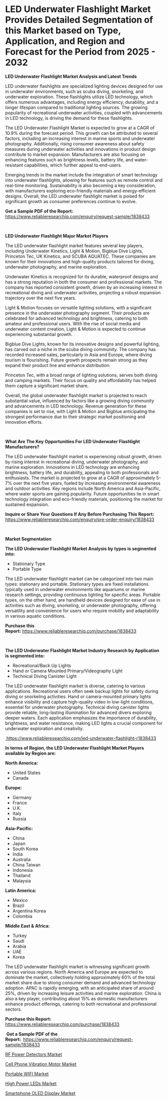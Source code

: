 <p><h1>LED Underwater Flashlight Market Provides Detailed Segmentation of this Market based on Type, Application, and Region and Forecast for the Period from 2025 - 2032</h1></p><p><strong>LED Underwater Flashlight Market Analysis and Latest Trends</strong></p>
<p><p>LED underwater flashlights are specialized lighting devices designed for use in underwater environments, such as scuba diving, snorkeling, and underwater exploration. These flashlights utilize LED technology, which offers numerous advantages, including energy efficiency, durability, and a longer lifespan compared to traditional lighting sources. The growing popularity of recreational underwater activities, coupled with advancements in LED technology, is driving the demand for these flashlights.</p><p>The LED Underwater Flashlight Market is expected to grow at a CAGR of 10.9% during the forecast period. This growth can be attributed to several factors, including an increasing interest in marine sports and underwater photography. Additionally, rising consumer awareness about safety measures during underwater activities and innovations in product design contribute to market expansion. Manufacturers are also focusing on enhancing features such as brightness levels, battery life, and water-resistant capabilities, which further appeal to end-users.</p><p>Emerging trends in the market include the integration of smart technology into underwater flashlights, allowing for features such as remote control and real-time monitoring. Sustainability is also becoming a key consideration, with manufacturers exploring eco-friendly materials and energy-efficient designs. Overall, the LED underwater flashlight market is poised for significant growth as consumer preferences continue to evolve.</p></p>
<p><strong>Get a Sample PDF of the Report:&nbsp;</strong> <a href="https://www.reliableresearchiq.com/enquiry/request-sample/1838433?utm_campaign=1140&utm_medium=2&utm_source=Github&utm_content=ia&utm_term=06042025&utm_id=led-underwater-flashlight">https://www.reliableresearchiq.com/enquiry/request-sample/1838433</a></p>
<p>&nbsp;</p>
<p><strong>LED Underwater Flashlight Major Market Players</strong></p>
<p><p>The LED underwater flashlight market features several key players, including Underwater Kinetics, Light & Motion, Bigblue Dive Lights, Princeton Tec, UK Kinetics, and SCUBA AQUATEC. These companies are known for their innovations and high-quality products tailored for diving, underwater photography, and marine exploration.</p><p>Underwater Kinetics is recognized for its durable, waterproof designs and has a strong reputation in both the consumer and professional markets. The company has reported consistent growth, driven by an increasing interest in recreational diving and underwater activities, projecting a robust expansion trajectory over the next five years.</p><p>Light & Motion focuses on versatile lighting solutions, with a significant presence in the underwater photography segment. Their products are celebrated for advanced technology and brightness, catering to both amateur and professional users. With the rise of social media and underwater content creation, Light & Motion is expected to continue experiencing substantial growth.</p><p>Bigblue Dive Lights, known for its innovative designs and powerful lighting, has carved out a niche in the scuba diving community. The company has recorded increased sales, particularly in Asia and Europe, where diving tourism is flourishing. Future growth prospects remain strong as they expand their product line and enhance distribution.</p><p>Princeton Tec, with a broad range of lighting solutions, serves both diving and camping markets. Their focus on quality and affordability has helped them capture a significant market share.</p><p>Overall, the global underwater flashlight market is projected to reach substantial value, influenced by factors like a growing diving community and advancements in LED technology. Revenue generation for these companies is set to rise, with Light & Motion and Bigblue anticipating the strongest performance due to their strategic market positioning and innovation efforts.</p></p>
<p>&nbsp;</p>
<p><strong>What Are The Key Opportunities For LED Underwater Flashlight Manufacturers?</strong></p>
<p><p>The LED underwater flashlight market is experiencing robust growth, driven by rising interest in recreational diving, underwater photography, and marine exploration. Innovations in LED technology are enhancing brightness, battery life, and durability, appealing to both professionals and enthusiasts. The market is projected to grow at a CAGR of approximately 5-7% over the next five years, fueled by increasing environmental awareness and outdoor activities. Key regions include North America and Asia-Pacific, where water sports are gaining popularity. Future opportunities lie in smart technology integration and eco-friendly materials, positioning the market for sustained expansion.</p></p>
<p><strong>Inquire or Share Your Questions If Any Before Purchasing This Report:</strong> <a href="https://www.reliableresearchiq.com/enquiry/pre-order-enquiry/1838433?utm_campaign=1140&utm_medium=2&utm_source=Github&utm_content=ia&utm_term=06042025&utm_id=led-underwater-flashlight">https://www.reliableresearchiq.com/enquiry/pre-order-enquiry/1838433</a></p>
<p>&nbsp;</p>
<p><strong>Market Segmentation</strong></p>
<p><strong>The LED Underwater Flashlight Market Analysis by types is segmented into:</strong></p>
<p><ul><li>Stationary Type</li><li>Portable Type</li></ul></p>
<p><p>The LED underwater flashlight market can be categorized into two main types: stationary and portable. Stationary types are fixed installations typically used in underwater environments like aquariums or marine research settings, providing continuous lighting for specific areas. Portable types, on the other hand, are handheld devices designed for ease of use in activities such as diving, snorkeling, or underwater photography, offering versatility and convenience for users who require mobility and adaptability in various aquatic conditions.</p></p>
<p><strong>Purchase this Report:&nbsp;</strong><a href="https://www.reliableresearchiq.com/purchase/1838433?utm_campaign=1140&utm_medium=2&utm_source=Github&utm_content=ia&utm_term=06042025&utm_id=led-underwater-flashlight">https://www.reliableresearchiq.com/purchase/1838433</a></p>
<p>&nbsp;</p>
<p><strong>The LED Underwater Flashlight Market Industry Research by Application is segmented into:</strong></p>
<p><ul><li>Recreational/Back Up Lights</li><li>Hand or Camera Mounted Primary/Videography Light</li><li>Technical Diving Canister Light</li></ul></p>
<p><p>The LED underwater flashlight market is diverse, catering to various applications. Recreational users often seek backup lights for safety during diving or snorkeling activities. Hand or camera-mounted primary lights enhance visibility and capture high-quality video in low-light conditions, essential for underwater photography. Technical diving canister lights provide reliable, long-lasting illumination for advanced divers exploring deeper waters. Each application emphasizes the importance of durability, brightness, and water resistance, making LED lights a crucial component for underwater exploration and creativity.</p></p>
<p><a href="https://www.reliableresearchiq.com/led-underwater-flashlight-r1838433?utm_campaign=1140&utm_medium=2&utm_source=Github&utm_content=ia&utm_term=06042025&utm_id=led-underwater-flashlight">&nbsp;https://www.reliableresearchiq.com/led-underwater-flashlight-r1838433</a></p>
<p><strong>In terms of Region, the LED Underwater Flashlight Market Players available by Region are:</strong></p>
<p>
    <p> <strong> North America: </strong>
        <ul>
            <li>United States</li>
            <li>Canada</li>
        </ul>
        </p> 
    <p> <strong> Europe: </strong>
        <ul>
            <li>Germany</li>
            <li>France</li>
            <li>U.K.</li>
            <li>Italy</li>
            <li>Russia</li>
        </ul>
        </p> 
    <p> <strong> Asia-Pacific: </strong>
        <ul>
            <li>China</li>
            <li>Japan</li>
            <li>South Korea</li>
            <li>India</li>
            <li>Australia</li>
            <li>China Taiwan</li>
            <li>Indonesia</li>
            <li>Thailand</li>
            <li>Malaysia</li>
        </ul>
        </p> 
    <p> <strong> Latin America: </strong>
        <ul>
            <li>Mexico</li>
            <li>Brazil</li>
            <li>Argentina Korea</li>
            <li>Colombia</li>
        </ul>
        </p> 
    <p> <strong> Middle East & Africa: </strong>
        <ul>
            <li>Turkey</li>
            <li>Saudi</li>
            <li>Arabia</li>
            <li>UAE</li>
            <li>Korea</li>
        </ul>
    </p>
    </p>
<p><p>The LED underwater flashlight market is witnessing significant growth across various regions. North America and Europe are expected to dominate the market, collectively holding approximately 60% of the total market share due to strong consumer demand and advanced technology adoption. APAC is rapidly emerging, with an anticipated share of around 25%, driven by increasing leisure activities and marine exploration. China is also a key player, contributing about 15% as domestic manufacturers enhance product offerings, catering to both recreational and professional sectors.</p></p>
<p><strong>Purchase this Report: </strong><a href="https://www.reliableresearchiq.com/purchase/1838433?utm_campaign=1140&utm_medium=2&utm_source=Github&utm_content=ia&utm_term=06042025&utm_id=led-underwater-flashlight">https://www.reliableresearchiq.com/purchase/1838433</a></p>
<p>&nbsp;<strong>Get a Sample PDF of the Report:&nbsp;&nbsp;</strong><a href="https://www.reliableresearchiq.com/enquiry/request-sample/1838433?utm_campaign=1140&utm_medium=2&utm_source=Github&utm_content=ia&utm_term=06042025&utm_id=led-underwater-flashlight">https://www.reliableresearchiq.com/enquiry/request-sample/1838433</a></p>
<p><strong></strong></p>
<p><p><a href="https://github.com/kluviabolofo/Market-Research-Report-List-1/blob/main/rf-power-detectors-market.md?utm_campaign=1140&utm_medium=2&utm_source=Github&utm_content=ia&utm_term=06042025&utm_id=led-underwater-flashlight">RF Power Detectors Market</a></p><p><a href="https://github.com/spehnluenaru/Market-Research-Report-List-1/blob/main/cell-phone-vibration-motor-market.md?utm_campaign=1140&utm_medium=2&utm_source=Github&utm_content=ia&utm_term=06042025&utm_id=led-underwater-flashlight">Cell Phone Vibration Motor Market</a></p><p><a href="https://github.com/toghojbeinta/Market-Research-Report-List-1/blob/main/portable-wifi-market.md?utm_campaign=1140&utm_medium=2&utm_source=Github&utm_content=ia&utm_term=06042025&utm_id=led-underwater-flashlight">Portable WIFI Market</a></p><p><a href="https://github.com/jaspartatin/Market-Research-Report-List-1/blob/main/high-power-leds-market.md?utm_campaign=1140&utm_medium=2&utm_source=Github&utm_content=ia&utm_term=06042025&utm_id=led-underwater-flashlight">High Power LEDs Market</a></p><p><a href="https://github.com/alefermeivys/Market-Research-Report-List-1/blob/main/smartphone-oled-display-market.md?utm_campaign=1140&utm_medium=2&utm_source=Github&utm_content=ia&utm_term=06042025&utm_id=led-underwater-flashlight">Smartphone OLED Display Market</a></p></p>